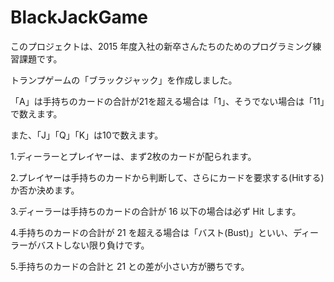 # BlackJackGame
このプロジェクトは、2015 年度入社の新卒さんたちのためのプログラミング練習課題です。

トランプゲームの「ブラックジャック」を作成しました。

「A」は手持ちのカードの合計が21を超える場合は「1」、そうでない場合は「11」で数えます。

また、「J」「Q」「K」は10で数えます。

1.ディーラーとプレイヤーは、まず2枚のカードが配られます。

2.プレイヤーは手持ちのカードから判断して、さらにカードを要求する(Hitする)か否か決めます。

3.ディーラーは手持ちのカードの合計が 16 以下の場合は必ず Hit します。

4.手持ちのカードの合計が 21 を超える場合は「バスト(Bust)」といい、ディーラーがバストしない限り負けです。

5.手持ちのカードの合計と 21 との差が小さい方が勝ちです。
